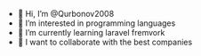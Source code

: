 - 👋 Hi, I’m @Qurbonov2008
- 👀 I’m interested in programming languages
- 🌱 I’m currently learning laravel fremvork
- 💞️ I want to collaborate with the best companies

<!---
Qurbonov2008/Qurbonov2008 is a ✨ special ✨ repository because its `README.md` (this file) appears on your GitHub profile.
You can click the Preview link to take a look at your changes.
--->
